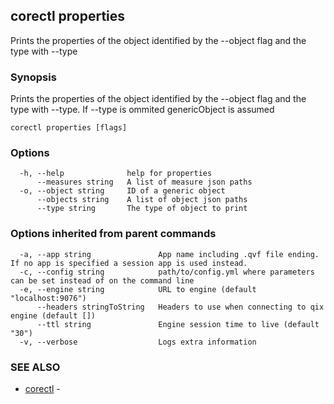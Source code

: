 ## corectl properties

Prints the properties of the object identified by the --object flag and the type with --type

### Synopsis

Prints the properties of the object identified by the --object flag and the type with --type. If --type is ommited genericObject is assumed

```
corectl properties [flags]
```

### Options

```
  -h, --help              help for properties
      --measures string   A list of measure json paths
  -o, --object string     ID of a generic object
      --objects string    A list of object json paths
      --type string       The type of object to print
```

### Options inherited from parent commands

```
  -a, --app string               App name including .qvf file ending. If no app is specified a session app is used instead.
  -c, --config string            path/to/config.yml where parameters can be set instead of on the command line
  -e, --engine string            URL to engine (default "localhost:9076")
      --headers stringToString   Headers to use when connecting to qix engine (default [])
      --ttl string               Engine session time to live (default "30")
  -v, --verbose                  Logs extra information
```

### SEE ALSO

* [corectl](corectl.md)	 - 

